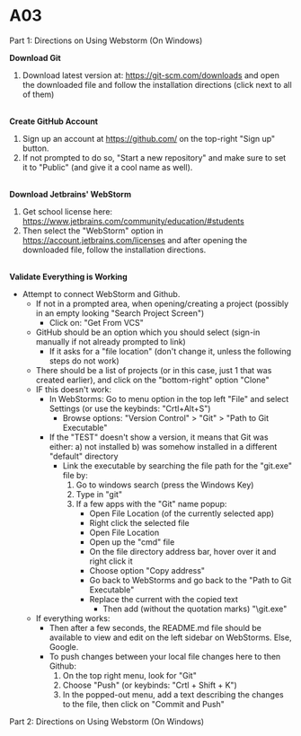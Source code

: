 # A03
Part 1: Directions on Using Webstorm (On Windows)

<b>Download Git</b>
1. Download latest version at: https://git-scm.com/downloads  and open the downloaded file and follow the installation directions (click next to all of them)

<br><b>Create GitHub Account</b>
1) Sign up an account at https://github.com/ on the top-right "Sign up" button.
2) If not prompted to do so, "Start a new repository" and make sure to set it to "Public" (and give it a cool name as well).

<br><b>Download Jetbrains' WebStorm</b>

1) Get school license here: https://www.jetbrains.com/community/education/#students
2) Then select the "WebStorm" option in https://account.jetbrains.com/licenses and after opening the downloaded file, follow the installation directions.

<br><B>Validate Everything is Working</B>
* Attempt to connect WebStorm and Github.
  * If not in a prompted area, when opening/creating a project (possibly in an empty looking "Search Project Screen")
    * Click on: "Get From VCS"
  * GitHub should be an option which you should select (sign-in manually if not already prompted to link)
    * If it asks for a "file location" (don't change it, unless the following steps do not work)
  * There should be a list of projects (or in this case, just 1 that was created earlier), and click on the "bottom-right" option "Clone"
  * IF this doesn't work:
    * In WebStorms: Go to menu option in the top left "File" and select Settings (or use the keybinds: "Crtl+Alt+S")
      * Browse options: "Version Control" > "Git" > "Path to Git Executable"
    * If the "TEST" doesn't show a version, it means that Git was either: a) not installed b) was somehow installed in a different "default" directory
      * Link the executable by searching the file path for the "git.exe" file by:
        1. Go to windows search (press the Windows Key)
        2. Type in "git"
        3. If a few apps with the "Git" name popup:
           * Open File Location (of the currently selected app)
           * Right click the selected file
           * Open File Location
           * Open up the "cmd" file
           * On the file directory address bar, hover over it and right click it
           * Choose option "Copy address"
           * Go back to WebStorms and go back to the "Path to Git Executable"
           * Replace the current with the copied text
             * Then add (without the quotation marks) "\git.exe"
  * If everything works:
    * Then after a few seconds, the README.md file should be available to view and edit on the left sidebar on WebStorms. Else, Google.
    * To push changes between your local file changes here to then Github:
      1. On the top right menu, look for "Git"
      2. Choose "Push" (or keybinds: "Crtl + Shift + K")
      3. In the popped-out menu, add a text describing the changes to the file, then click on "Commit and Push"


Part 2: Directions on Using Webstorm (On Windows)
